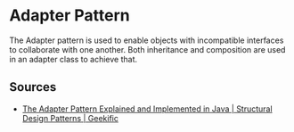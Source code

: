 # Adapter Pattern

The Adapter pattern is used to enable objects with incompatible interfaces to collaborate with one another.
Both inheritance and composition are used in an adapter class to achieve that.

## Sources

- [The Adapter Pattern Explained and Implemented in Java | Structural Design Patterns | Geekific](https://www.youtube.com/watch?v=wA3keqCeKtM)